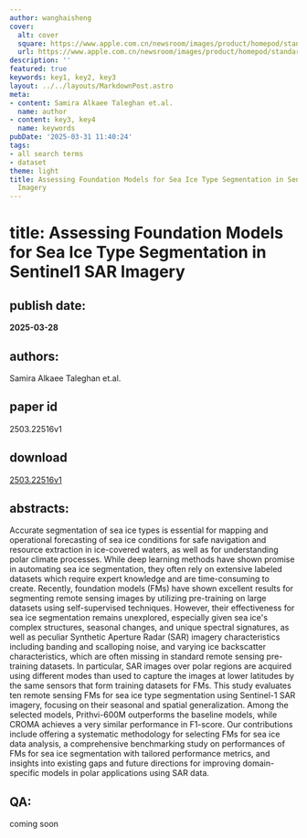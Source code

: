 ```yaml
---
author: wanghaisheng
cover:
  alt: cover
  square: https://www.apple.com.cn/newsroom/images/product/homepod/standard/Apple-HomePod-hero-230118_big.jpg.large_2x.jpg
  url: https://www.apple.com.cn/newsroom/images/product/homepod/standard/Apple-HomePod-hero-230118_big.jpg.large_2x.jpg
description: ''
featured: true
keywords: key1, key2, key3
layout: ../../layouts/MarkdownPost.astro
meta:
- content: Samira Alkaee Taleghan et.al.
  name: author
- content: key3, key4
  name: keywords
pubDate: '2025-03-31 11:40:24'
tags:
- all search terms
- dataset
theme: light
title: Assessing Foundation Models for Sea Ice Type Segmentation in Sentinel1 SAR
  Imagery
---
```


# title: Assessing Foundation Models for Sea Ice Type Segmentation in Sentinel1 SAR Imagery 
## publish date: 
**2025-03-28** 
## authors: 
  Samira Alkaee Taleghan et.al. 
## paper id
2503.22516v1
## download
[2503.22516v1](http://arxiv.org/abs/2503.22516v1)
## abstracts:
Accurate segmentation of sea ice types is essential for mapping and operational forecasting of sea ice conditions for safe navigation and resource extraction in ice-covered waters, as well as for understanding polar climate processes. While deep learning methods have shown promise in automating sea ice segmentation, they often rely on extensive labeled datasets which require expert knowledge and are time-consuming to create. Recently, foundation models (FMs) have shown excellent results for segmenting remote sensing images by utilizing pre-training on large datasets using self-supervised techniques. However, their effectiveness for sea ice segmentation remains unexplored, especially given sea ice's complex structures, seasonal changes, and unique spectral signatures, as well as peculiar Synthetic Aperture Radar (SAR) imagery characteristics including banding and scalloping noise, and varying ice backscatter characteristics, which are often missing in standard remote sensing pre-training datasets. In particular, SAR images over polar regions are acquired using different modes than used to capture the images at lower latitudes by the same sensors that form training datasets for FMs. This study evaluates ten remote sensing FMs for sea ice type segmentation using Sentinel-1 SAR imagery, focusing on their seasonal and spatial generalization. Among the selected models, Prithvi-600M outperforms the baseline models, while CROMA achieves a very similar performance in F1-score. Our contributions include offering a systematic methodology for selecting FMs for sea ice data analysis, a comprehensive benchmarking study on performances of FMs for sea ice segmentation with tailored performance metrics, and insights into existing gaps and future directions for improving domain-specific models in polar applications using SAR data.
## QA:
coming soon
